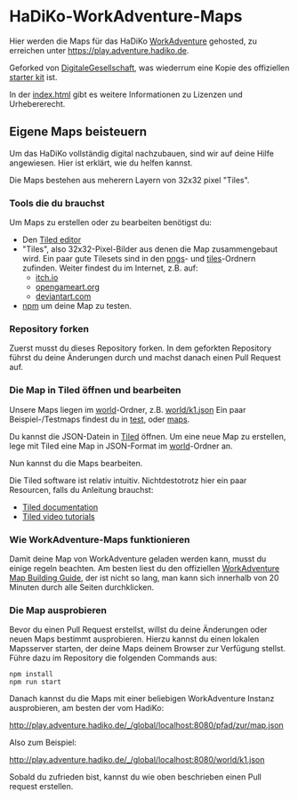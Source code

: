 # HaDiKo-WorkAdventure-Maps

Hier werden die Maps für das HaDiKo [WorkAdventure](https://workadventu.re) gehosted,
zu erreichen unter https://play.adventure.hadiko.de.

Geforked von [DigitaleGesellschaft](https://github.com/DigitaleGesellschaft/workadventure-map-bitwaescherei),
was wiederrum eine Kopie des offiziellen [starter kit](https://github.com/thecodingmachine/workadventure-map-starter-kit) ist.

In der [index.html](https://maps.adventure.hadiko.de/hadiko/index.html) gibt es weitere Informationen zu Lizenzen und Urhebererecht.

## Eigene Maps beisteuern

Um das HaDiKo vollständig digital nachzubauen,
sind wir auf deine Hilfe angewiesen.
Hier ist erklärt, wie du helfen kannst.

Die Maps bestehen aus meherern Layern von 32x32 pixel "Tiles".

### Tools die du brauchst

Um Maps zu erstellen oder zu bearbeiten benötigst du:

- Den [Tiled editor](https://www.mapeditor.org/)
- "Tiles", also 32x32-Pixel-Bilder aus denen die Map zusammengebaut wird.
  Ein paar gute Tilesets sind in den [pngs](pngs/)- und [tiles](tiles/)-Ordnern zufinden.
  Weiter findest du im Internet, z.B. auf:
  - [itch.io](https://itch.io)
  - [opengameart.org](https://opengameart.org)
  - [deviantart.com](https://deviantart.com)
- [npm](https://www.npmjs.com/) um deine Map zu testen.

### Repository forken

Zuerst musst du dieses Repository forken.
In dem geforkten Repository führst du deine Änderungen durch und machst danach einen Pull Request auf.

### Die Map in Tiled öffnen und bearbeiten

Unsere Maps liegen im [world](world/)-Ordner, z.B. [world/k1.json](world/k1.json)
Ein paar Beispiel-/Testmaps findest du in [test](test/), oder [maps](maps/).

Du kannst die JSON-Datein in [Tiled](https://www.mapeditor.org/) öffnen.
Um eine neue Map zu erstellen, lege mit Tiled eine Map in JSON-Format im [world](world/)-Ordner an.

Nun kannst du die Maps bearbeiten.

Die Tiled software ist relativ intuitiv. Nichtdestotrotz hier ein paar Resourcen, falls du Anleitung brauchst:

- [Tiled documentation](https://doc.mapeditor.org/en/stable/manual/introduction/)
- [Tiled video tutorials](https://www.gamefromscratch.com/post/2015/10/14/Tiled-Map-Editor-Tutorial-Series.aspx)

### Wie WorkAdventure-Maps funktionieren

Damit deine Map von WorkAdventure geladen werden kann, musst du einige regeln beachten.
Am besten liest du den offiziellen [WorkAdventure Map Building Guide](https://workadventu.re/map-building/wa-maps),
der ist nicht so lang, man kann sich innerhalb von 20 Minuten durch alle Seiten durchklicken.

### Die Map ausprobieren

Bevor du einen Pull Request erstellst, willst du deine Änderungen oder neuen Maps bestimmt ausprobieren.
Hierzu kannst du einen lokalen Mapsserver starten, der deine Maps deinem Browser zur Verfügung stellst.
Führe dazu im Repository die folgenden Commands aus:
```
npm install
npm run start
```

Danach kannst du die Maps mit einer beliebigen WorkAdventure Instanz ausprobieren, am besten der vom HadiKo:

http://play.adventure.hadiko.de/_/global/localhost:8080/pfad/zur/map.json

Also zum Beispiel:

http://play.adventure.hadiko.de/_/global/localhost:8080/world/k1.json

Sobald du zufrieden bist, kannst du wie oben beschrieben einen Pull request erstellen.

